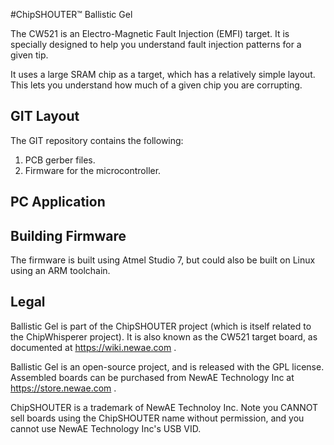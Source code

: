 #ChipSHOUTER™ Ballistic Gel

The CW521 is an Electro-Magnetic Fault Injection (EMFI) target. It is specially designed to help you understand fault injection patterns for a given tip.

It uses a large SRAM chip as a target, which has a relatively simple layout. This lets you understand how much of a given chip you are corrupting.

## GIT Layout

The GIT repository contains the following:

1) PCB gerber files.
2) Firmware for the microcontroller.

## PC Application

## Building Firmware

The firmware is built using Atmel Studio 7, but could also be built on Linux using an ARM toolchain.

## Legal

Ballistic Gel is part of the ChipSHOUTER project (which is itself related to the ChipWhisperer project). It is also known as the CW521 target board, as documented at https://wiki.newae.com .

Ballistic Gel is an open-source project, and is released with the GPL license. Assembled boards can be purchased from NewAE Technology Inc at https://store.newae.com .

ChipSHOUTER is a trademark of NewAE Technoloy Inc. Note you CANNOT sell boards using the ChipSHOUTER name without permission, and you cannot use NewAE Technology Inc's USB VID.